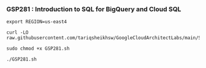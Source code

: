 ### GSP281 :  Introduction to SQL for BigQuery and Cloud SQL 

```
export REGION=us-east4
```

```
curl -LO raw.githubusercontent.com/tariqsheikhsw/GoogleCloudArchitectLabs/main/Solutions/GSP281.sh

sudo chmod +x GSP281.sh

./GSP281.sh
```
